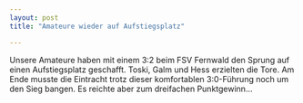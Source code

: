 ```yaml
---
layout: post
title: "Amateure wieder auf Aufstiegsplatz"

---
```


Unsere Amateure haben mit einem 3:2 beim FSV Fernwald den Sprung auf einen Aufstiegsplatz geschafft. Toski, Galm und Hess erzielten die Tore. Am Ende musste die Eintracht trotz dieser komfortablen 3:0-Führung noch um den Sieg bangen. Es reichte aber zum dreifachen Punktgewinn...


